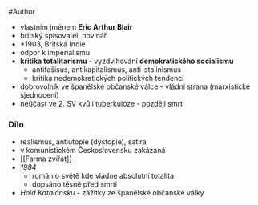 #Author 

- vlastním jménem **Eric Arthur Blair**
- britský spisovatel, novinář
- \*1903, Britská Indie
- odpor k imperialismu
- **kritika totalitarismu** - vyzdvihování **demokratického socialismu**
	- antifašisus, antikapitalismus, anti-stalinismus
	- kritika nedemokratických politických tendencí
- dobrovolník ve španělské občanské válce - vládní strana (marxistické sjednocení)
- neúčast ve 2. SV kvůli tuberkulóze - později smrt
### Dílo
- realismus, antiutopie (dystopie), satira
- v komunistickém Československu zakázaná
- [[Farma zvířat]]
- *1984* 
	- román o světě kde vládne absolutní totalita
	- dopsáno těsně před smrtí
- *Hold Katalánsku* - zážitky ze španělské občanské války